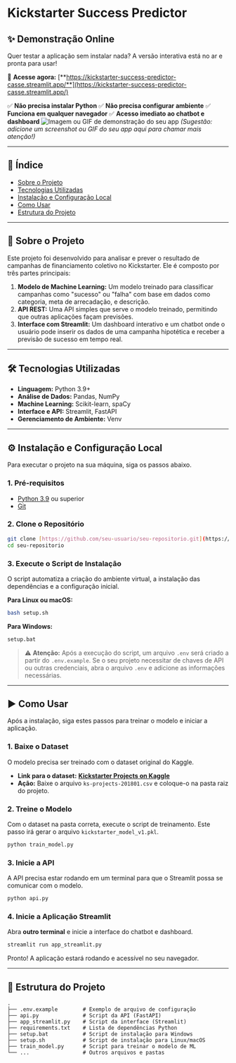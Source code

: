 # Kickstarter Success Predictor



## ✨ Demonstração Online

Quer testar a aplicação sem instalar nada? A versão interativa está no ar e pronta para usar!

🎯 **Acesse agora:** [**https://kickstarter-success-predictor-casse.streamlit.app/**](https://kickstarter-success-predictor-casse.streamlit.app/)

✅ **Não precisa instalar Python** ✅ **Não precisa configurar ambiente** ✅ **Funciona em qualquer navegador** ✅ **Acesso imediato ao chatbot e dashboard** ![Imagem ou GIF de demonstração do seu app](https-kickstarter-success-predictor-casse-streamlit-app-.png) 
*(Sugestão: adicione um screenshot ou GIF do seu app aqui para chamar mais atenção!)*

---

## 📖 Índice

* [Sobre o Projeto](#-sobre-o-projeto)
* [Tecnologias Utilizadas](#-tecnologias-utilizadas)
* [Instalação e Configuração Local](#-instalação-e-configuração-local)
* [Como Usar](#-como-usar)
* [Estrutura do Projeto](#-estrutura-do-projeto)

---

## 🤖 Sobre o Projeto

Este projeto foi desenvolvido para analisar e prever o resultado de campanhas de financiamento coletivo no Kickstarter. Ele é composto por três partes principais:

1.  **Modelo de Machine Learning:** Um modelo treinado para classificar campanhas como "sucesso" ou "falha" com base em dados como categoria, meta de arrecadação, e descrição.
2.  **API REST:** Uma API simples que serve o modelo treinado, permitindo que outras aplicações façam previsões.
3.  **Interface com Streamlit:** Um dashboard interativo e um chatbot onde o usuário pode inserir os dados de uma campanha hipotética e receber a previsão de sucesso em tempo real.

---

## 🛠️ Tecnologias Utilizadas

* **Linguagem:** Python 3.9+
* **Análise de Dados:** Pandas, NumPy
* **Machine Learning:** Scikit-learn, spaCy
* **Interface e API:** Streamlit, FastAPI
* **Gerenciamento de Ambiente:** Venv

---

## ⚙️ Instalação e Configuração Local

Para executar o projeto na sua máquina, siga os passos abaixo.

### 1. Pré-requisitos

-   [Python 3.9](https://www.python.org/downloads/) ou superior
-   [Git](https://git-scm.com/downloads)

### 2. Clone o Repositório

```bash
git clone [https://github.com/seu-usuario/seu-repositorio.git](https://github.com/seu-usuario/seu-repositorio.git)
cd seu-repositorio
```

### 3. Execute o Script de Instalação

O script automatiza a criação do ambiente virtual, a instalação das dependências e a configuração inicial.

**Para Linux ou macOS:**
```bash
bash setup.sh
```

**Para Windows:**
```bat
setup.bat
```

> ⚠️ **Atenção:** Após a execução do script, um arquivo `.env` será criado a partir do `.env.example`. Se o seu projeto necessitar de chaves de API ou outras credenciais, abra o arquivo `.env` e adicione as informações necessárias.

---

## ▶️ Como Usar

Após a instalação, siga estes passos para treinar o modelo e iniciar a aplicação.

### 1. Baixe o Dataset

O modelo precisa ser treinado com o dataset original do Kaggle.
-   **Link para o dataset:** [**Kickstarter Projects on Kaggle**](https://www.kaggle.com/kemical/kickstarter-projects)
-   **Ação:** Baixe o arquivo `ks-projects-201801.csv` e coloque-o na pasta raiz do projeto.

### 2. Treine o Modelo

Com o dataset na pasta correta, execute o script de treinamento. Este passo irá gerar o arquivo `kickstarter_model_v1.pkl`.

```bash
python train_model.py
```

### 3. Inicie a API

A API precisa estar rodando em um terminal para que o Streamlit possa se comunicar com o modelo.

```bash
python api.py
```

### 4. Inicie a Aplicação Streamlit

Abra **outro terminal** e inicie a interface do chatbot e dashboard.

```bash
streamlit run app_streamlit.py
```

Pronto! A aplicação estará rodando e acessível no seu navegador.

---

## 📂 Estrutura do Projeto

```
.
├── .env.example        # Exemplo de arquivo de configuração
├── api.py              # Script da API (FastAPI)
├── app_streamlit.py    # Script da interface (Streamlit)
├── requirements.txt    # Lista de dependências Python
├── setup.bat           # Script de instalação para Windows
├── setup.sh            # Script de instalação para Linux/macOS
├── train_model.py      # Script para treinar o modelo de ML
└── ...                 # Outros arquivos e pastas
```